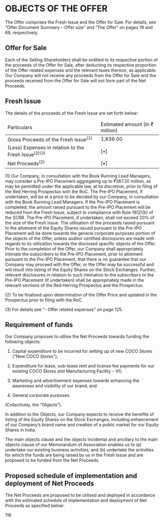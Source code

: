 # OBJECTS OF THE OFFER

The Offer comprises the Fresh Issue and the Offer for Sale. For details, see “Offer Document Summary – Offer size” and “The Offer” on pages 19 and 69, respectively.

## Offer for Sale

Each of the Selling Shareholders shall be entitled to its respective portion of the proceeds of the Offer for Sale, after deducting its respective proportion of the Offer related expenses and the relevant taxes thereon, as applicable. Our Company will not receive any proceeds from the Offer for Sale and the proceeds received from the Offer for Sale will not form part of the Net Proceeds.

## Fresh Issue

The details of the proceeds of the Fresh Issue are set forth below:

<table><thead><tr><td>Particulars</td><td>Estimated amount (in ₹ million)</td></tr></thead><tbody><tr><td>Gross Proceeds of the Fresh Issue<sup>(1)</sup></td><td>1,836.00</td></tr><tr><td>(Less) Expenses in relation to the Fresh Issue<sup>(2)(3)</sup></td><td>[•]</td></tr><tr><td>Net Proceeds<sup>(2)</sup></td><td>[•]</td></tr></tbody></table>

(1) Our Company, in consultation with the Book Running Lead Managers, may consider a Pre-IPO Placement aggregating up to ₹367.20 million, as may be permitted under the applicable law, at its discretion, prior to filing of the Red Herring Prospectus with the RoC. The Pre-IPO Placement, if undertaken, will be at a price to be decided by our Company, in consultation with the Book Running Lead Managers. If the Pre-IPO Placement is completed, the amount raised pursuant to the Pre-IPO Placement will be reduced from the Fresh Issue, subject to compliance with Rule 19(2)(b) of the SCRR. The Pre-IPO Placement, if undertaken, shall not exceed 20% of the size of the Fresh Issue. The utilisation of the proceeds raised pursuant to the allotment of the Equity Shares issued pursuant to the Pre-IPO Placement will be done towards the general corporate purposes portion of the objects of the Offer, unless auditor certified disclosures are made with regards to its utilization towards the disclosed specific objects of the Offer. Prior to the completion of the Offer, our Company shall appropriately intimate the subscribers to the Pre-IPO Placement, prior to allotment pursuant to the Pre-IPO Placement, that there is no guarantee that our Company may proceed with the Offer, or the Offer may be successful and will result into listing of the Equity Shares on the Stock Exchanges. Further, relevant disclosures in relation to such intimation to the subscribers to the Pre-IPO Placement (if undertaken) shall be appropriately made in the relevant sections of the Red Herring Prospectus and the Prospectus.

(2) To be finalised upon determination of the Offer Price and updated in the Prospectus prior to filing with the RoC.

(3) For details see "- Offer related expenses" on page 125.

## Requirement of funds

Our Company proposes to utilise the Net Proceeds towards funding the following objects:

1. Capital expenditure to be incurred for setting up of new COCO Stores ("New COCO Stores");

2. Expenditure for lease, sub-lease rent and license fee payments for our existing COCO Stores and Manufacturing Facility – VII;

3. Marketing and advertisement expenses towards enhancing the awareness and visibility of our brand; and

4. General corporate purposes.

(Collectively, the “Objects”).

In addition to the Objects, our Company expects to receive the benefits of listing of the Equity Shares on the Stock Exchanges, including enhancement of our Company’s brand name and creation of a public market for our Equity Shares in India.

The main objects clause and the objects incidental and ancillary to the main objects clause of our Memorandum of Association enables us to (a) undertake our existing business activities; and (b) undertake the activities for which the funds are being raised by us in the Fresh Issue and are proposed to be funded from the Net Proceeds.

## Proposed schedule of implementation and deployment of Net Proceeds

The Net Proceeds are proposed to be utilised and deployed in accordance with the estimated schedule of implementation and deployment of Net Proceeds as specified below:

116